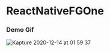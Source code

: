 # ReactNativeFGOne
### Demo Gif

![Kapture 2020-12-14 at 01 59 37](https://user-images.githubusercontent.com/1507950/102050056-13c2bd00-3db0-11eb-93aa-29516608f181.gif)
